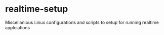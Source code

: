 # realtime-setup
Miscellanious Linux configurations and scripts to setup for running realtime applciations
